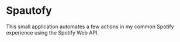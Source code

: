 # Spautofy
This small application automates a few actions in my common Spotify experience using the Spotify Web API. 
